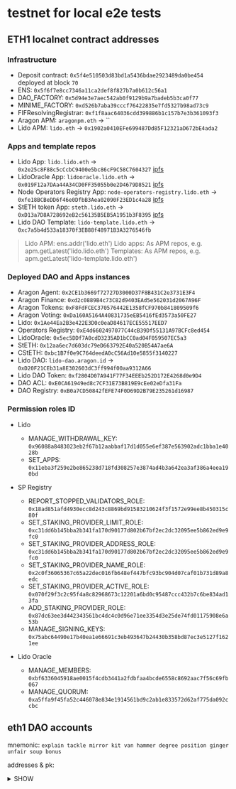 # testnet for local e2e tests

## ETH1 localnet contract addresses

### Infrastructure

- Deposit contract: `0x5f4e510503d83bd1a5436bdae2923489da0be454` deployed at block `70`
- ENS: `0x5f6f7e8cc7346a11ca2def8f827b7a0b612c56a1`
- DAO_FACTORY: `0x5d94e3e7aec542ab0f9129b9a7badeb5b3ca0f77`
- MINIME_FACTORY: `0xd526b7aba39cccf76422835e7fd5327b98ad73c9`
- FIFResolvingRegistrar: `0xf1f8aac64036cdd399886b1c157b7e3b361093f3`
- Aragon APM: `aragonpm.eth` -> ``
- Lido APM: `lido.eth` -> `0x1902a0410EFe699487Dd85F12321aD672bE4ada2`
  
### Apps and template repos

- Lido App: `lido.lido.eth` -> `0x2e25c8F88c5cCcbC9400e5bc86cF9C58C7604327` [ipfs](http://localhost:8080/ipfs/QmQKqHhw8CicmDMnQ8NAGuCjtJiPqW77nDL2ogB8ydQpda)
- LidoOracle App: `lidooracle.lido.eth` -> `0x019F12a7DAa44A34CD0FF35055b0e2D4679D8521` [ipfs](http://localhost:8080/ipfs/Qme8dN9tVBaf6g3qEp7QkQkDuogKkqhD4Aph6oGfCcKoQk)
- Node Operators Registry App: `node-operators-registry.lido.eth` -> `0xfe18BCBeDD6f46e0DfbB3Aea02090F23ED1c4a28` [ipfs](http://localhost:8080/ipfs/QmfFYDKzUwPpdcqLVd5WwuDAY3iLknDs9CgBeV9nqt2ENm)
- StETH token App: `steth.lido.eth` -> `0xD13a7D8A728692eB2c56135B5EB5A1951b3F8395` [ipfs](http://localhost:8080/ipfs/QmZChra7tQPPBw58fJBVSaVF1kpMsR45HCMtjVosUAgb35)
- Lido DAO Template: `lido-template.lido.eth` -> `0xc7a5b4d533a18370f3EB88f48971B3A3276546fb`

> Lido APM: ens.addr('lido.eth')
> Lido apps: As APM repos, e.g. apm.getLatest('lido.lido.eth')
> Templates: As APM repos, e.g. apm.getLatest('lido-template.lido.eth')

### Deployed DAO and Apps instances

- Aragon Agent: `0x2CE1b3669f72727D3000D37F8B431C2e3731E3F4`
- Aragon Finance: `0xd2c0889B4c73C82d9403EAd5e562031d2067A96F`
- Aragon Tokens: `0xF8FdFCEC370576442E1358fCF970b841809509f6`
- Aragon Voting: `0xDa160A5164A40831735eEB5416fEd3573a50FE27`
- Lido: `0x1Ae44Ea2B3e422E3D0c0eaD84617ECE55517EED7`
- Operators Registry: `0xE4d6602497077C44cB39Df55131A97BCFc8ed454`
- LidoOracle: `0x5ec5DDf7A0cdD3235AD1bCC0ad04F059507EC5a3`
- StETH: `0x12aa6ec7d603dc79eD663792E40a520B54A7ae6A`
- CStETH: `0xbc1B7f0e9C764deedA0cC56Ad10e5855f3140227`
- Lido DAO: `lido-dao.aragon.id` -> `0xD20F21CEb31a8E302603dC3ff994f00aa9312A66`
- Lido DAO Token: `0xf2804D07A941F77F34EEEb252D172E4268d0e9D4`
- DAO ACL: `0xE0CA61949ed8c7CF31E73B819E9cEe02eDfa31Fa`
- DAO Registry: `0xB0a7CD50842fEFE74F0D69D2B79E235261d16987`

### Permission roles ID

- Lido
  - MANAGE_WITHDRAWAL_KEY: `0x96088a8483023eb2f67b12aabbaf17d1d055e6ef387e563902adc1bba1e4028b`
  - SET_APPS: `0x11eba3f259e2be865238d718fd308257e3874ad4b3a642ea3af386a4eea190bd`

- SP Registry
  - REPORT_STOPPED_VALIDATORS_ROLE: `0x18ad851afd4930ecc8d243c8869bd91583210624f3f1572e99ee8b450315c80f`
  - SET_STAKING_PROVIDER_LIMIT_ROLE: `0xc31dd6b145bba2b341fa170d90177d802b67bf2ec2dc32095ee5b862ed9e9fc0`
  - SET_STAKING_PROVIDER_ADDRESS_ROLE: `0xc31dd6b145bba2b341fa170d90177d802b67bf2ec2dc32095ee5b862ed9e9fc0`
  - SET_STAKING_PROVIDER_NAME_ROLE: `0x2c0f36065367c65a22dec016fb648ef447bfc93bc904d07caf01b731d89a8edc`
  - SET_STAKING_PROVIDER_ACTIVE_ROLE: `0x070f29f3c2c95f4a8c82968673c12201a6bd0c95487ccc432b7c6be834ad13fa`
  - ADD_STAKING_PROVIDER_ROLE: `0x87dc63ee3d442343561bc4dc4c0d96e71ee3354d3e25de74fd01175908e6a53b`
  - MANAGE_SIGNING_KEYS: `0x75abc64490e17b40ea1e66691c3eb493647b24430b358bd87ec3e5127f1621ee`

- Lido Oracle
  - MANAGE_MEMBERS: `0xbf6336045918ae0015f4cdb3441a2fdbfaa4bcde6558c8692aac7f56c69fb067`
  - MANAGE_QUORUM: `0xa5ffa9f45fa52c446078e834e1914561bd9c2ab1e833572d62af775da092ccbc`
  
## eth1 DAO accounts

mnemonic: `explain tackle mirror kit van hammer degree position ginger unfair soup bonus`

addresses & pk: <details><summary>SHOW</summary>

- Address #1: 0xb4124cEB3451635DAcedd11767f004d8a28c6eE7 (account used to deploy DAOs, has more permissions)
    Private key: a8a54b2d8197bc0b19bb8a084031be71835580a01e70a45a13babd16c9bc1563

- Address #2: 0x8401Eb5ff34cc943f096A32EF3d5113FEbE8D4Eb
    Private key: ce8e3bda3b44269c147747a373646393b1504bfcbb73fc9564f5d753d8116608

- Address #3: 0x306469457266CBBe7c0505e8Aad358622235e768
    Private key: 8716d2701596f51aa39d061a685d5ae5ec946eb2c7adb059d29024b5bb3b02c8

- Address #4: 0xd873F6DC68e3057e4B7da74c6b304d0eF0B484C7
    Private key: 62d7bb725787d84b059eb4950f6eea060d898183250ca3ea673a36b8e113018f

- Address #5: 0xDcC5dD922fb1D0fd0c450a0636a8cE827521f0eD
    Private key: 705df2ae707e25fa37ca84461ac6eb83eb4921b653e98fdc594b60bea1bb4e52

- Address #6: 0x27E9727FD9b8CdDdd0854F56712AD9DF647FaB74
    Private key: 6b12b45143fc6c7721d0ffbb9811905e773868376501fd1f46c64bf34ae29991

- Address #7: 0x9766D2e7FFde358AD0A40BB87c4B88D9FAC3F4dd
    Private key: 33f3f34569f997abb165d6967895d963a2b15ec609efcec844e65b60ee8340c7

- Address #8: 0xBd7055AB500cD1b0b0B14c82BdBe83ADCc2e8D06
    Private key: 5a013cc48f0a3196b0986fc7a7a9dd320ac75e89e33302a7ff4ea6b9dc4f7b00

- Address #9: 0xe8898A4E589457D979Da4d1BDc35eC2aaf5a3f8E
    Private key: 418cc0b07bfef998f577384b185b97ad544204b5be43ac9b3abf16db2012ab5c

- Address #10: 0xED6A91b1CFaae9882875614170CbC989fc5EfBF0
    Private key: 698eece6f9915b08b4d1a63958dc4f3996ee5a8d685b29d17c28beab912a77cd
</detail>
